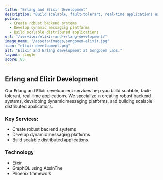 ```yaml
---
title: "Erlang and Elixir Development"
description: "Build scalable, fault-tolerant, real-time applications using Erlang/Elixir."
points:
  - Create robust backend systems
  - Develop dynamic messaging platforms
  - Build scalable distributed applications
url: "/services/elixir-and-erlang-development/"
image_name: "/assets/images/songpoem-elixir.jpg"
icon: "elixir-development.png"
alt: "Elixir and Erlang development at Songpoem Labs."
layout: single
score: 85
---
```

## Erlang and Elixir Development

Our Erlang and Elixir development services help you build scalable, fault-tolerant, real-time applications. We specialize in creating robust backend systems, developing dynamic messaging platforms, and building scalable distributed applications.

### Key Services:
- Create robust backend systems
- Develop dynamic messaging platforms
- Build scalable distributed applications

### Technology
- Elixir
- GraphQL using AbsInThe
- Phoenix framework